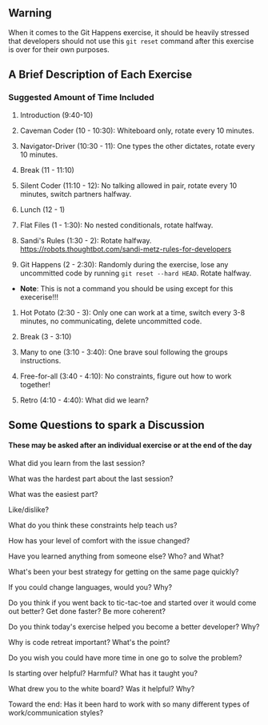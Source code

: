 ## Warning

When it comes to the Git Happens exercise, it should be heavily stressed that developers should not use this `git reset` command after this exercise is over for their own purposes.

## A Brief Description of Each Exercise

### Suggested Amount of Time Included

1. Introduction (9:40-10)

1.  Caveman Coder (10 - 10:30): Whiteboard only, rotate every 10 minutes.

1.  Navigator-Driver (10:30 - 11): One types the other dictates, rotate every 10 minutes.

1. Break (11 - 11:10)

1.  Silent Coder (11:10 - 12): No talking allowed in pair, rotate every 10 minutes, switch partners halfway.

1. Lunch (12 - 1)

1.  Flat Files (1 - 1:30): No nested conditionals, rotate halfway.

1.  Sandi's Rules (1:30 - 2): Rotate halfway. https://robots.thoughtbot.com/sandi-metz-rules-for-developers

1.  Git Happens (2 - 2:30): Randomly during the exercise, lose any uncommitted code by running `git reset --hard HEAD`. Rotate halfway.
  * **Note**: This is not a command you should be using except for this execerise!!!


1.  Hot Potato (2:30 - 3): Only one can work at a time, switch every 3-8 minutes, no communicating, delete uncommitted code.

1. Break (3 - 3:10)

1.  Many to one (3:10 - 3:40): One brave soul following the groups instructions.

1.  Free-for-all (3:40 - 4:10): No constraints, figure out how to work together!

1. Retro (4:10 - 4:40): What did we learn?


## Some Questions to spark a Discussion

#### These may be asked after an individual exercise or at the end of the day

What did you learn from the last session?

What was the hardest part about the last session?

What was the easiest part?

Like/dislike?

What do you think these constraints help teach us?

How has your level of comfort with the issue changed?

Have you learned anything from someone else? Who? and What?

What's been your best strategy for getting on the same page quickly?

If you could change languages, would you? Why?

Do you think if you went back to tic-tac-toe and started over it would come out better? Get done faster? Be more coherent?

Do you think today's exercise helped you become a better developer? Why?

Why is code retreat important? What's the point?

Do you wish you could have more time in one go to solve the problem?

Is starting over helpful? Harmful? What has it taught you?

What drew you to the white board? Was it helpful? Why?

Toward the end: Has it been hard to work with so many different types of work/communication styles?
